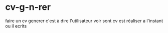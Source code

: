 # cv-g-n-rer
faire un cv generer  c'est à dire l'utilisateur voir sont cv est réaliser a l'instant ou il ecrits
